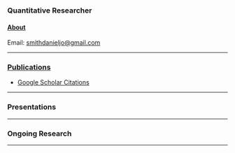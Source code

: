 ### Quantitative Researcher  

#### [About](*link*)

Email: [smithdanieljo@gmail.com](mailto:smithdanieljo@gmail.com)

---

### [Publications](https://smithdj.github.io/publications)
   * [Google Scholar Citations](https://scholar.google.com/citations?user=d8PodEsAAAAJ&hl=en "Google Scholar Citations")
---


### Presentations
---


### Ongoing Research
---
